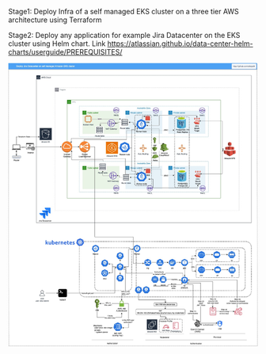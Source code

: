 Stage1: Deploy Infra of a self managed EKS cluster on a three tier AWS architecture using Terraform

Stage2: Deploy any application for example Jira Datacenter on the EKS cluster using Helm chart. Link https://atlassian.github.io/data-center-helm-charts/userguide/PREREQUISITES/

![alt text](https://github.com/sriteja28/eks-three-tier-aws-infra/blob/main/eks-jiradc.jpg?raw=true)
